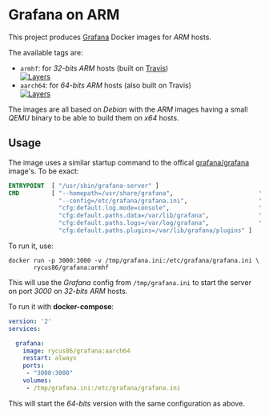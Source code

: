 # Grafana on ARM

This project produces [Grafana](https://grafana.com) Docker images for *ARM* hosts.

The available tags are:

- `armhf`: for *32-bits ARM* hosts (built on [Travis](https://travis-ci.org/rycus86/docker-grafana))  
  [![Layers](https://images.microbadger.com/badges/image/rycus86/grafana:armhf.svg)](https://microbadger.com/images/rycus86/grafana:armhf "Get your own image badge on microbadger.com")
- `aarch64`: for *64-bits ARM* hosts (also built on Travis)  
  [![Layers](https://images.microbadger.com/badges/image/rycus86/grafana:aarch64.svg)](https://microbadger.com/images/rycus86/grafana:aarch64 "Get your own image badge on microbadger.com")

The images are all based on *Debian* with the *ARM* images having a
small *QEMU* binary to be able to build them on *x64* hosts.

## Usage

The image uses a similar startup command to the offical
[grafana/grafana](https://hub.docker.com/r/grafana/grafana/) image's.
To be exact:

```dockerfile
ENTRYPOINT  [ "/usr/sbin/grafana-server" ]
CMD         [ "--homepath=/usr/share/grafana",                        \
              "--config=/etc/grafana/grafana.ini",                    \
              "cfg:default.log.mode=console",                         \
              "cfg:default.paths.data=/var/lib/grafana",              \
              "cfg:default.paths.logs=/var/log/grafana",              \
              "cfg:default.paths.plugins=/var/lib/grafana/plugins" ]
```

To run it, use:

```shell
docker run -p 3000:3000 -v /tmp/grafana.ini:/etc/grafana/grafana.ini \
       rycus86/grafana:armhf
```

This will use the *Grafana* config from `/tmp/grafana.ini` to start the
server on port *3000* on *32-bits ARM* hosts.

To run it with __docker-compose__:

```yaml
version: '2'
services:

  grafana:
    image: rycus86/grafana:aarch64
    restart: always
    ports:
     - "3000:3000"
    volumes:
     - /tmp/grafana.ini:/etc/grafana/grafana.ini
```

This will start the *64-bits* version with the same configuration as above.

